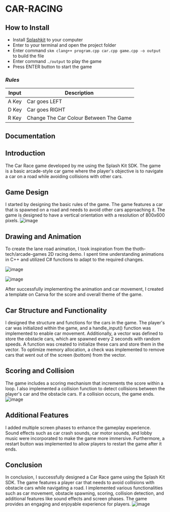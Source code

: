 # CAR-RACING

## How to Install

- Install [Splashkit](https://www.splashkit.io) to your computer
- Enter to your terminal and open the project folder
- Enter command `skm clang++ program.cpp car.cpp game.cpp -o output` to build the file
- Enter command `./output` to play the game
- Press ENTER button to start the game

### *Rules*

| Input | Description |
| --- | ----------- |
| A Key | Car goes LEFT |
| D Key | Car goes RIGHT |
| R Key | Change The Car Colour Between The Game |

## Documentation

## Introduction

The Car Race game developed by me using the Splash Kit SDK. The game is a basic arcade-style car game where the player's objective is to navigate a car on a road while avoiding collisions with other cars.

## Game Design

I started by designing the basic rules of the game. The game features a car that is spawned on a road and needs to avoid other cars approaching it. The game is designed to have a vertical orientation with a resolution of 800x600 pixels.
![image](images/homescreen.png)

## Drawing and Animation

To create the lane road animation, I took inspiration from the thoth-tech/arcade-games 2D racing demo. I spent time understanding animations in C++ and utilized C# functions to adapt to the required changes.

![image](images/redcar.png)

![image](images/game.png)

After successfully implementing the animation and car movement, I created a template on Canva for the score and overall theme of the game.

## Car Structure and Functionality

I designed the structure and functions for the cars in the game. The player's car was initialized within the game, and a handle_input() function was implemented to enable car movement. Additionally, a vector was defined to store the obstacle cars, which are spawned every 2 seconds with random speeds. A function was created to initialize these cars and store them in the vector. To optimize memory allocation, a check was implemented to remove cars that went out of the screen (bottom) from the vector.

## Scoring and Collision

The game includes a scoring mechanism that increments the score within a loop. I also implemented a collision function to detect collisions between the player's car and the obstacle cars. If a collision occurs, the game ends.
![image](images/carrace-gameover.png)

## Additional Features

I added multiple screen phases to enhance the gameplay experience. Sound effects such as car crash sounds, car motor sounds, and lobby music were incorporated to make the game more immersive. Furthermore, a restart button was implemented to allow players to restart the game after it ends.

## Conclusion

In conclusion, I successfully designed a Car Race game using the Splash Kit SDK. The game features a player car that needs to avoid collisions with obstacle cars while navigating a road. I implemented various functionalities such as car movement, obstacle spawning, scoring, collision detection, and additional features like sound effects and screen phases. The game provides an engaging and enjoyable experience for players.
![image](images/carrace-demo-01.png)
